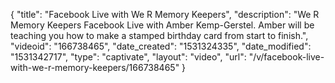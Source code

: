 {
    "title": "Facebook Live with We R Memory Keepers",
    "description": "We R Memory Keepers Facebook Live with Amber Kemp-Gerstel. Amber will be teaching you how to make a stamped birthday card from start to finish.",
    "videoid": "166738465",
    "date_created": "1531324335",
    "date_modified": "1531342717",
    "type": "captivate",
    "layout": "video",
    "url": "\/v\/facebook-live-with-we-r-memory-keepers\/166738465"
}